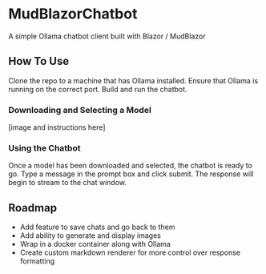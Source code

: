 # MudBlazorChatbot
A simple Ollama chatbot client built with Blazor / MudBlazor

## How To Use
Clone the repo to a machine that has Ollama installed. Ensure that Ollama is running on the correct port. Build and run
the chatbot.

### Downloading and Selecting a Model
[image and instructions here]

### Using the Chatbot
Once a model has been downloaded and selected, the chatbot is ready to go. Type a message in the prompt box and click
submit. The response will begin to stream to the chat window.

## Roadmap
 - Add feature to save chats and go back to them
 - Add ability to generate and display images
 - Wrap in a docker container along with Ollama
 - Create custom markdown renderer for more control over response formatting

